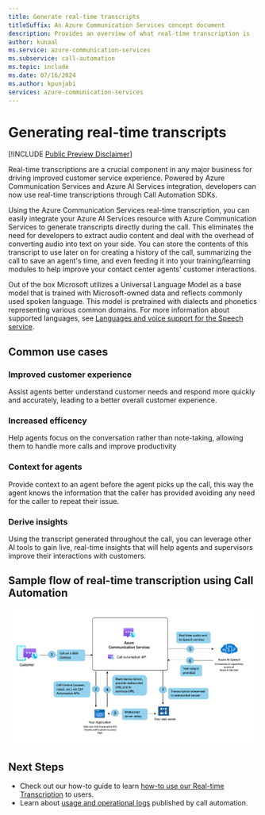 ```yaml
---
title: Generate real-time transcripts
titleSuffix: An Azure Communication Services concept document
description: Provides an overview of what real-time transcription is
author: kunaal
ms.service: azure-communication-services
ms.subservice: call-automation
ms.topic: include
ms.date: 07/16/2024
ms.author: kpunjabi
services: azure-communication-services
---
```


# Generating real-time transcripts
[!INCLUDE [Public Preview Disclaimer](../../includes/public-preview-include-document.md)]

Real-time transcriptions are a crucial component in any major business for driving improved customer service experience. Powered by Azure Communication Services and Azure AI Services integration, developers can now use real-time transcriptions through Call Automation SDKs. 

Using the Azure Communication Services real-time transcription, you can easily integrate your Azure AI Services resource with Azure Communication Services to generate transcripts directly during the call. This eliminates the need for developers to extract audio content and deal with the overhead of converting audio into text on your side. You can store the contents of this transcript to use later on for creating a history of the call, summarizing the call to save an agent's time, and even feeding it into your training/learning modules to help improve your contact center agents' customer interactions.

Out of the box Microsoft utilizes a Universal Language Model as a base model that is trained with Microsoft-owned data and reflects commonly used spoken language. This model is pretrained with dialects and phonetics representing various common domains. For more information about supported languages, see [Languages and voice support for the Speech service](../../../../articles/ai-services/speech-service/language-support.md).

## Common use cases

### Improved customer experience
Assist agents better understand customer needs and respond more quickly and accurately, leading to a better overall customer experience.

### Increased efficency 
Help agents focus on the conversation rather than note-taking, allowing them to handle more calls and improve productivity

### Context for agents
Provide context to an agent before the agent picks up the call, this way the agent knows the information that the caller has provided avoiding any need for the caller to repeat their issue.

### Derive insights
Using the transcript generated throughout the call, you can leverage other AI tools to gain live, real-time insights that will help agents and supervisors improve their interactions with customers.

## Sample flow of real-time transcription using Call Automation
![Real-time transcription flow](./media/transcription.png)

## Next Steps
- Check out our how-to guide to learn [how-to use our Real-time Transcription](../../how-tos/call-automation/real-time-transcription-tutorial.md) to users.
- Learn about [usage and operational logs](../analytics/logs/call-automation-logs.md) published by call automation.

